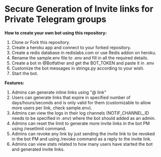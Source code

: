 # Secure Generation of Invite links for Private Telegram groups

**How to create your own bot using this repository:**

1. Clone or Fork this repository.
2. Create a heroku app and connect to your forked repository.
3. Create a redis database in redislabs.com or use Redis addon on heroku.
4. Rename the sample.env file to .env and fill in all the required details.
5. Create a bot in @Botfather and get the BOT_TOKEN and paste it in .env
6. Customize the bot messages in strings.py according to your wish.
7. Start the bot.

**Features:**

1. Admins can generate inline links using "@<yourbotname> link"
2. Users can generate links that expire in specified number of days/hours/seconds and is only valid for them (customizable to allow more users per link, check sample.env).
3. Admins can view the logs in their log channels (NOTIF_CHANNEL_ID needs to be specified in .env) where the bot should added as an admin.
4. Admins can reset the limit to generate more invite links in the bot PM using /resetlimit command.
5. Admins can revoke any link by just sending the invite link to be revoked in the bot PM and using /revoke command as a reply to the invite link.
6. Admins can view stats related to how many users have started the bot and generated invite links.
